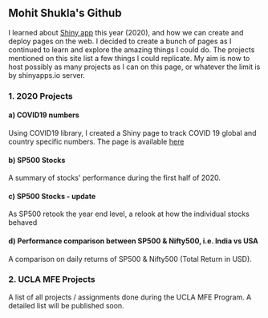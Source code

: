 ## Mohit Shukla's Github

I learned about [Shiny app](https://rstudio.github.io/) this year (2020), and how we can create and deploy pages on the web. I decided to create a bunch of pages as I continued to learn and explore the amazing things I could do. The projects mentioned on this site list a few things I could replicate.
My aim is now to host possibly as many projects as I can on this page, or whatever the limit is by shinyapps.io server.

### 1. 2020 Projects

#### a) COVID19 numbers
Using COVID19 library, I created a Shiny page to track COVID 19 global and country specific numbers. The page is available [here](https://shuklam.shinyapps.io/COVID19/)

#### b) SP500 Stocks
A summary of stocks' performance during the first half of 2020.

#### c) SP500 Stocks - update
As SP500 retook the year end level, a relook at how the individual stocks behaved

#### d) Performance comparison between SP500 & Nifty500, i.e. India vs USA
A comparison on daily returns of SP500 & Nifty500 (Total Return in USD).

### 2. UCLA MFE Projects
A list of all projects / assignments done during the UCLA MFE Program. A detailed list will be published soon.



